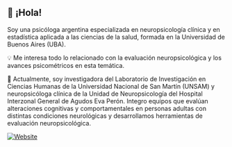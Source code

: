 ## 👋 ¡Hola!  
Soy una psicóloga argentina especializada en neuropsicología clínica y en estadística aplicada a las ciencias de la salud, formada en la Universidad de Buenos Aires (UBA).  

:bulb: Me interesa todo lo relacionado con la evaluación neuropsicológica y los avances psicométricos en esta temática.  

:brain: Actualmente, soy investigadora del Laboratorio de Investigación en Ciencias Humanas de la Universidad Nacional de San Martín (UNSAM) y neuropsicóloga clínica de la Unidad de Neuropsicología del Hospital Interzonal General de Agudos Eva Perón. Integro equipos que evalúan alteraciones cognitivas y comportamentales en personas adultas con distintas condiciones neurológicas y desarrollamos herramientas de evaluación neuropsicológica.  

[![Website](https://img.shields.io/website?up_message=web&url=http%3A%2F%2Fsamantaleiva.netlify.app%2F&label=Sitio)](http://samantaleiva.netlify.app/)




<!---
SamiLeiva/SamiLeiva is a ✨ special ✨ repository because its `README.md` (this file) appears on your GitHub profile.
You can click the Preview link to take a look at your changes.
--->
